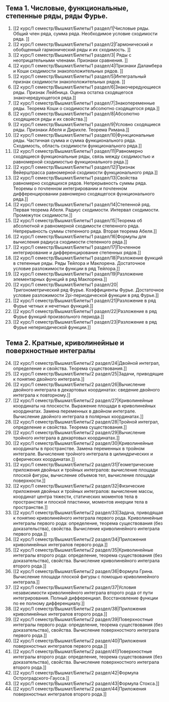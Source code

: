 ## Тема 1. Числовые, функциональные, степенные ряды, ряды Фурье. 
1. [[2 курс/1 семестр/Вышмат/Билеты/1 раздел/1|Числовые ряды. Общий член ряда, сумма ряда. Необходимое условие сходимости ряда. ]]
2. [[2 курс/1 семестр/Вышмат/Билеты/1 раздел/2|Гармонический и обобщенный гармонический ряды и их сходимость. ]]
3. [[2 курс/1 семестр/Вышмат/Билеты/1 раздел/3| Ряды с неотрицательными членами. Признаки сравнения. ]]
4. [[2 курс/1 семестр/Вышмат/Билеты/1 раздел/4|Признаки Даламбера и Коши сходимости знакоположительных рядов. ]]
5. [[2 курс/1 семестр/Вышмат/Билеты/1 раздел/5|Интегральный признак сходимости знакоположительных рядов. ]]
6.  [[2 курс/1 семестр/Вышмат/Билеты/1 раздел/6|Знакочередующиеся ряды. Признак Лейбница. Оценка остатка сходящегося знакочередующегося ряда.]]
7. [[2 курс/1 семестр/Вышмат/Билеты/1 раздел/7|Знакопеременные ряды. Теорема Коши о сходимости абсолютно сходящегося ряда.]]
8. [[2 курс/1 семестр/Вышмат/Билеты/1 раздел/8|Абсолютно сходящиеся ряды и их свойства.]]
9. [[2 курс/1 семестр/Вышмат/Билеты/1 раздел/9|Условно сходящиеся ряды. Признаки Абеля и Дирихле. Теорема Римана.]]
10. [[2 курс/1 семестр/Вышмат/Билеты/1 раздел/10|Функциональные ряды. Частичная сумма и сумма функционального ряда. Сходимость, область сходимости функционального ряда.]]
11. [[2 курс/1 семестр/Вышмат/Билеты/1 раздел/11|Равномерно сходящиеся функциональные ряды, связь между сходимостью и равномерной сходимостью функционального ряда.]]
12. [[2 курс/1 семестр/Вышмат/Билеты/1 раздел/12|Признак Вейерштрасса равномерной сходимости функционального ряда.]]
13. [[2 курс/1 семестр/Вышмат/Билеты/1 раздел/13|Свойства равномерно сходящихся рядов. Непрерывность суммы ряда. Теоремы о почленном интегрировании и почленном дифференцировании равномерно сходящегося функционального ряда.]]
14. [[2 курс/1 семестр/Вышмат/Билеты/1 раздел/14|Степенной ряд. Первая теорема Абеля. Радиус сходимости. Интервал сходимости. Промежуток сходимости.]]
15. [[2 курс/1 семестр/Вышмат/Билеты/1 раздел/15|Теорема об абсолютной и равномерной сходимости степенного ряда. Непрерывность суммы степенного ряда. Вторая теорема Абеля.]]
16. [[2 курс/1 семестр/Вышмат/Билеты/1 раздел/16|Формулы для вычисления радиуса сходимости степенного ряда.]]
17. [[2 курс/1 семестр/Вышмат/Билеты/1 раздел/17|Почленное интегрирование и дифференцирование степенных рядов.]]
18. [[2 курс/1 семестр/Вышмат/Билеты/1 раздел/18|Разложение функций в степенные ряды. Ряды Тейлора и Маклорена. Достаточное условие разложимости функции в ряд Тейлора.]]
19. [[2 курс/1 семестр/Вышмат/Билеты/1 раздел/19|Разложение элементарных функций в ряд Маклорена.]]
20. [[2 курс/1 семестр/Вышмат/Билеты/1 раздел/20|Тригонометрический ряд Фурье. Коэффициенты Фурье. Достаточное условие разложимости 2pi-периодической функции в ряд Фурье.]]
21. [[2 курс/1 семестр/Вышмат/Билеты/1 раздел/21|Разложение в ряд Фурье четных и нечетных функций.]]
22. [[2 курс/1 семестр/Вышмат/Билеты/1 раздел/22|Разложение в ряд Фурье функций произвольного периода.]]
23. [[2 курс/1 семестр/Вышмат/Билеты/1 раздел/23|Разложение в ряд Фурье непериодической функции.]]
## Тема 2. Кратные, криволинейные и поверхностные интегралы 
24. [[2 курс/1 семестр/Вышмат/Билеты/2 раздел/24|Двойной интеграл, определение и свойства. Теорема существования.]]
25. [[2 курс/1 семестр/Вышмат/Билеты/2 раздел/25|Задачи, приводящие к понятию двойного интеграла.]]
26. [[2 курс/1 семестр/Вышмат/Билеты/2 раздел/26|Вычисление двойного интеграла в декартовых координатах: сведение двойного интеграла к повторному.]]
27. [[2 курс/1 семестр/Вышмат/Билеты/2 раздел/27|Криволинейные координаты на плоскости. Выражение площади в криволинейных координатах. Замена переменных в двойном интеграле. Вычисление двойного интеграла в полярных координатах.]]
28. [[2 курс/1 семестр/Вышмат/Билеты/2 раздел/28|Тройной интеграл, определение и свойства. Теорема существования.]]
29. [[2 курс/1 семестр/Вышмат/Билеты/2 раздел/29|Вычисление тройного интеграла в декартовых координатах.]]
30. [[2 курс/1 семестр/Вышмат/Билеты/2 раздел/30|Криволинейные координаты в пространстве. Замена переменных в тройном интеграле. Вычисление тройного интеграла в цилиндрических и сферических координатах.]]
31. [[2 курс/1 семестр/Вышмат/Билеты/2 раздел/31|Геометрические приложения двойных и тройных интегралов: вычисление площади плоской фигуры, вычисление объемов тел, вычисление площади поверхности.]]
32. [[2 курс/1 семестр/Вышмат/Билеты/2 раздел/32|Физические приложения двойных и тройных интегралов: вычисление массы, координат центра тяжести, статических моментов тела в пространстве и плоской пластинки, моментов инерции тела в пространстве.]]
33. [[2 курс/1 семестр/Вышмат/Билеты/2 раздел/33|Задача, приводящая к понятию криволинейного интеграла первого рода. Криволинейные интегралы первого рода: определение, теорема существования (без доказательства), свойства. Вычисление криволинейного интеграла первого рода.]]
34. [[2 курс/1 семестр/Вышмат/Билеты/2 раздел/34|Приложения криволинейных интегралов первого рода.]]
35. [[2 курс/1 семестр/Вышмат/Билеты/2 раздел/35|Криволинейные интегралы второго рода: определение, теорема существования (без доказательства), свойства. Вычисление криволинейного интеграла второго рода.]]
36. [[2 курс/1 семестр/Вышмат/Билеты/2 раздел/36|Формула Грина. Вычисление площади плоской фигуры с помощью криволинейного интеграла.]]
37. [[2 курс/1 семестр/Вышмат/Билеты/2 раздел/37|Условия независимости криволинейного интеграла второго рода от пути интегрирования. Полный дифференциал. Восстановление функции по ее полному дифференциалу.]]
38. [[2 курс/1 семестр/Вышмат/Билеты/2 раздел/38|Приложения криволинейных интегралов второго рода.]]
39. [[2 курс/1 семестр/Вышмат/Билеты/2 раздел/39|Поверхностные интегралы первого рода: определение, теорема существования (без доказательства), свойства. Вычисление поверхностного интеграла первого рода.]]
40. [[2 курс/1 семестр/Вышмат/Билеты/2 раздел/40|Приложения поверхностных интегралов первого рода.]]
41. [[2 курс/1 семестр/Вышмат/Билеты/2 раздел/41|Поверхностные интегралы второго рода: определение, теорема существования (без доказательства), свойства. Вычисление поверхностного интеграла второго рода.]]
42. [[2 курс/1 семестр/Вышмат/Билеты/2 раздел/42|Формула Остроградского-Гаусса.]]
43. [[2 курс/1 семестр/Вышмат/Билеты/2 раздел/43|Формула Стокса.]]
44. [[2 курс/1 семестр/Вышмат/Билеты/2 раздел/44|Приложения поверхностных интегралов второго рода.]]